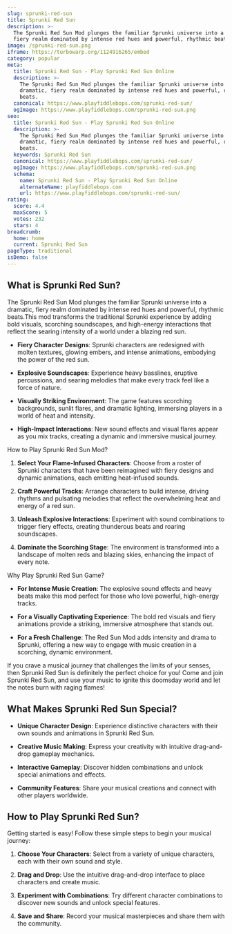 ```yaml
---
slug: sprunki-red-sun
title: Sprunki Red Sun
description: >-
  The Sprunki Red Sun Mod plunges the familiar Sprunki universe into a dramatic,
  fiery realm dominated by intense red hues and powerful, rhythmic beats.
image: /sprunki-red-sun.png
iframe: https://turbowarp.org/1124916265/embed
category: popular
meta:
  title: Sprunki Red Sun - Play Sprunki Red Sun Online
  description: >-
    The Sprunki Red Sun Mod plunges the familiar Sprunki universe into a
    dramatic, fiery realm dominated by intense red hues and powerful, rhythmic
    beats.
  canonical: https://www.playfiddlebops.com/sprunki-red-sun/
  ogImage: https://www.playfiddlebops.com/sprunki-red-sun.png
seo:
  title: Sprunki Red Sun - Play Sprunki Red Sun Online
  description: >-
    The Sprunki Red Sun Mod plunges the familiar Sprunki universe into a
    dramatic, fiery realm dominated by intense red hues and powerful, rhythmic
    beats.
  keywords: Sprunki Red Sun
  canonical: https://www.playfiddlebops.com/sprunki-red-sun/
  ogImage: https://www.playfiddlebops.com/sprunki-red-sun.png
  schema:
    name: Sprunki Red Sun - Play Sprunki Red Sun Online
    alternateName: playfiddlebops.com
    url: https://www.playfiddlebops.com/sprunki-red-sun/
rating:
  score: 4.4
  maxScore: 5
  votes: 232
  stars: 4
breadcrumb:
  home: home
  current: Sprunki Red Sun
pageType: traditional
isDemo: false
---
```


## What is Sprunki Red Sun?

The Sprunki Red Sun Mod plunges the familiar Sprunki universe into a dramatic, fiery realm dominated by intense red hues and powerful, rhythmic beats.This mod transforms the traditional Sprunki experience by adding bold visuals, scorching soundscapes, and high-energy interactions that reflect the searing intensity of a world under a blazing red sun.

- **Fiery Character Designs**: Sprunki characters are redesigned with molten textures, glowing embers, and intense animations, embodying the power of the red sun.

- **Explosive Soundscapes**: Experience heavy basslines, eruptive percussions, and searing melodies that make every track feel like a force of nature.

- **Visually Striking Environment**: The game features scorching backgrounds, sunlit flares, and dramatic lighting, immersing players in a world of heat and intensity.

- **High-Impact Interactions**: New sound effects and visual flares appear as you mix tracks, creating a dynamic and immersive musical journey.

How to Play Sprunki Red Sun Mod?

1. **Select Your Flame-Infused Characters**: Choose from a roster of Sprunki characters that have been reimagined with fiery designs and dynamic animations, each emitting heat-infused sounds.

1. **Craft Powerful Tracks**: Arrange characters to build intense, driving rhythms and pulsating melodies that reflect the overwhelming heat and energy of a red sun.

1. **Unleash Explosive Interactions**: Experiment with sound combinations to trigger fiery effects, creating thunderous beats and roaring soundscapes.

1. **Dominate the Scorching Stage**: The environment is transformed into a landscape of molten reds and blazing skies, enhancing the impact of every note.

Why Play Sprunki Red Sun Game?

- **For Intense Music Creation**: The explosive sound effects and heavy beats make this mod perfect for those who love powerful, high-energy tracks.

- **For a Visually Captivating Experience**: The bold red visuals and fiery animations provide a striking, immersive atmosphere that stands out.

- **For a Fresh Challenge**: The Red Sun Mod adds intensity and drama to Sprunki, offering a new way to engage with music creation in a scorching, dynamic environment.

If you crave a musical journey that challenges the limits of your senses, then Sprunki Red Sun is definitely the perfect choice for you! Come and join Sprunki Red Sun, and use your music to ignite this doomsday world and let the notes burn with raging flames!

## What Makes Sprunki Red Sun Special?

- **Unique Character Design**: Experience distinctive characters with their own sounds and animations in Sprunki Red Sun.

- **Creative Music Making**: Express your creativity with intuitive drag-and-drop gameplay mechanics.

- **Interactive Gameplay**: Discover hidden combinations and unlock special animations and effects.

- **Community Features**: Share your musical creations and connect with other players worldwide.

## How to Play Sprunki Red Sun?

Getting started is easy! Follow these simple steps to begin your musical journey:

1. **Choose Your Characters**: Select from a variety of unique characters, each with their own sound and style.

1. **Drag and Drop**: Use the intuitive drag-and-drop interface to place characters and create music.

1. **Experiment with Combinations**: Try different character combinations to discover new sounds and unlock special features.

1. **Save and Share**: Record your musical masterpieces and share them with the community.
